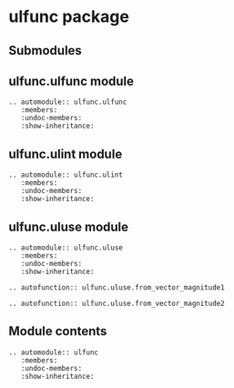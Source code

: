 # ulfunc package

## Submodules

## ulfunc.ulfunc module

```{eval-rst}
.. automodule:: ulfunc.ulfunc
   :members:
   :undoc-members:
   :show-inheritance:
```

## ulfunc.ulint module

```{eval-rst}
.. automodule:: ulfunc.ulint
   :members:
   :undoc-members:
   :show-inheritance:
```

## ulfunc.uluse module

```{eval-rst}
.. automodule:: ulfunc.uluse
   :members:
   :undoc-members:
   :show-inheritance:
```

```{eval-rst}
.. autofunction:: ulfunc.uluse.from_vector_magnitude1
```

```{eval-rst}
.. autofunction:: ulfunc.uluse.from_vector_magnitude2
```

## Module contents

```{eval-rst}
.. automodule:: ulfunc
   :members:
   :undoc-members:
   :show-inheritance:
```
